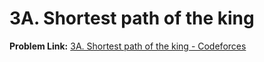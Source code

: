 # 3A. Shortest path of the king

**Problem Link:** [3A. Shortest path of the king - Codeforces](https://codeforces.com/problemset/problem/1/B)
